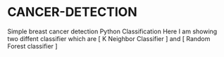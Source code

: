 # CANCER-DETECTION
Simple breast cancer detection Python Classification
Here I am showing two diffent classifier which are [ K Neighbor Classifier ] and [ Random Forest classifier ]
